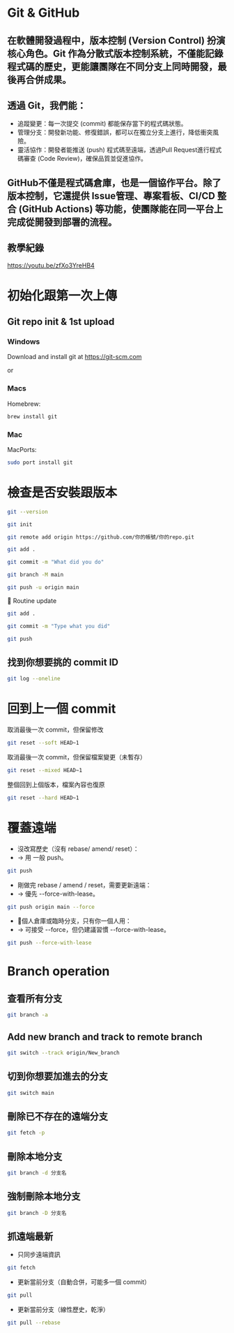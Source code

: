 # Git & GitHub #
## 在軟體開發過程中，版本控制 (Version Control) 扮演核心角色。Git 作為分散式版本控制系統，不僅能記錄程式碼的歷史，更能讓團隊在不同分支上同時開發，最後再合併成果。 ##

## 透過 Git，我們能： ##
- 追蹤變更：每一次提交 (commit) 都能保存當下的程式碼狀態。
- 管理分支：開發新功能、修復錯誤，都可以在獨立分支上進行，降低衝突風險。
- 靈活協作：開發者能推送 (push) 程式碼至遠端，透過Pull Request進行程式碼審查 (Code Review)，確保品質並促進協作。

## GitHub不僅是程式碼倉庫，也是一個協作平台。除了版本控制，它還提供 Issue管理、專案看板、CI/CD 整合 (GitHub Actions) 等功能，使團隊能在同一平台上完成從開發到部署的流程。 ##

## 教學紀錄 ##
https://youtu.be/zfXo3YreHB4

# 初始化跟第一次上傳 #
## Git repo init & 1st upload ##
### Windows ###
Download and install git at https://git-scm.com

or

### Macs ###
Homebrew:
```bash
brew install git
```
### Mac ###
MacPorts:
```bash
sudo port install git
```
# 檢查是否安裝跟版本 #
```bash
git --version
```
```bash
git init
```
```bash
git remote add origin https://github.com/你的帳號/你的repo.git
```
```bash
git add .
```
```bash
git commit -m "What did you do"
```
```bash
git branch -M main
```
```bash
git push -u origin main
```
📮 Routine update
```bash
git add .
```
```bash
git commit -m "Type what you did"
```
```bash
git push
```

## 找到你想要挑的 commit ID ##
```bash
git log --oneline
```

# 回到上一個 commit #
取消最後一次 commit，但保留修改
```bash
git reset --soft HEAD~1
```
取消最後一次 commit，但保留檔案變更（未暫存）
```bash
git reset --mixed HEAD~1
```
整個回到上個版本，檔案內容也復原
```bash
git reset --hard HEAD~1
```

# 覆蓋遠端 #
- 沒改寫歷史（沒有 rebase/ amend/ reset）：
- → 用 一般 push。
```bash
git push
```
- 剛做完 rebase / amend / reset，需要更新遠端：
- → 優先 --force-with-lease。
```bash
git push origin main --force
```
- 🚨個人倉庫或臨時分支，只有你一個人用：
- → 可接受 --force，但仍建議習慣 --force-with-lease。
```bash
git push --force-with-lease
```

# Branch operation #
## 查看所有分支 ##
```bash
git branch -a
```

## Add new branch and track to remote branch ##
```bash
git switch --track origin/New_branch
```

## 切到你想要加進去的分支 ##
```bash
git switch main
```

## 刪除已不存在的遠端分支 ##
```bash
git fetch -p
```

## 刪除本地分支 ##
```bash
git branch -d 分支名
```

## 強制刪除本地分支 ##
```bash
git branch -D 分支名
```

## 抓遠端最新 ##
- 只同步遠端資訊
```bash
git fetch
```
- 更新當前分支（自動合併，可能多一個 commit）
```bash
git pull
```
- 更新當前分支（線性歷史，乾淨）
```bash
git pull --rebase
```